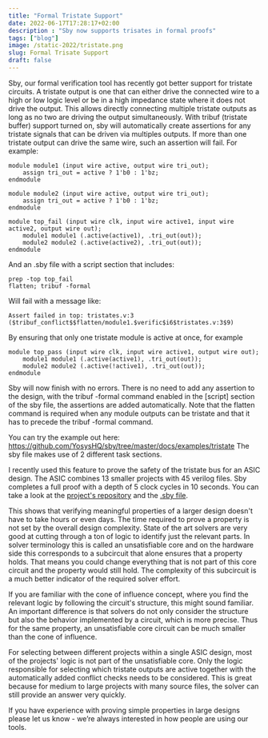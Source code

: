 ```yaml
---
title: "Formal Tristate Support"
date: 2022-06-17T17:28:17+02:00
description : "Sby now supports trisates in formal proofs"
tags: ["blog"]
image: /static-2022/tristate.png
slug: Formal Trisate Support
draft: false
---
```


Sby, our formal verification tool has recently got better support for tristate circuits. A tristate output is one that can either drive the connected wire to a high or low logic level or be in a high impedance state where it does not drive the output. This allows directly connecting multiple tristate outputs as long as no two are driving the output simultaneously. With tribuf (tristate buffer) support turned on, sby will automatically create assertions for any tristate signals that can be driven via multiples outputs. If more than one tristate output can drive the same wire, such an  assertion will fail. For example:

    module module1 (input wire active, output wire tri_out);
        assign tri_out = active ? 1'b0 : 1'bz;
    endmodule

    module module2 (input wire active, output wire tri_out);
        assign tri_out = active ? 1'b0 : 1'bz;
    endmodule

    module top_fail (input wire clk, input wire active1, input wire active2, output wire out);
        module1 module1 (.active(active1), .tri_out(out));
        module2 module2 (.active(active2), .tri_out(out));
    endmodule

And an .sby file with a script section that includes:

    prep -top top_fail
    flatten; tribuf -formal

Will fail with a message like:

    Assert failed in top: tristates.v:3 ($tribuf_conflict$$flatten/module1.$verific$i6$tristates.v:3$9)

By ensuring that only one tristate module is active at once, for example

    module top_pass (input wire clk, input wire active1, output wire out);
        module1 module1 (.active(active1), .tri_out(out));
        module2 module2 (.active(!active1), .tri_out(out));
    endmodule

Sby will now finish with no errors. There is no need to add any assertion to the design, with the tribuf -formal command enabled in the [script] section of the sby file, the assertions are added automatically. Note that the flatten command is required when any module outputs can be tristate and that it has to precede the tribuf -formal command.

You can try the example out here: https://github.com/YosysHQ/sby/tree/master/docs/examples/tristate 
The sby file makes use of 2 different task sections.

I recently used this feature to prove the safety of the tristate bus for an ASIC design. The ASIC combines 13 smaller projects with 45 verilog files. Sby completes a full proof with a depth of 5 clock cycles in 10 seconds. You can take a look at the [project's repository](https://github.com/mattvenn/zero_to_asic_MPW6) and the [.sby file](https://github.com/mattvenn/zero_to_asic_mpw6/blob/mpw6/tribuf.sby).

This shows that verifying meaningful properties of a larger design doesn't have to take hours or even days. The time required to prove a property is not set by the overall design complexity. State of the art solvers are very good at cutting through a ton of logic to identify just the relevant parts. In solver terminology this is called an unsatisfiable core and on the hardware side this corresponds to a subcircuit that alone ensures that a property holds. That means you could change everything that is not part of this core circuit and the property would still hold. The complexity of this subcircuit is a much better indicator of the required solver effort.

If you are familiar with the cone of influence concept, where you find the relevant logic by following the circuit's structure, this might sound familiar. An important difference is that solvers do not only consider the structure but also the behavior implemented by a circuit, which is more precise. Thus for the same property, an unsatisfiable core circuit can be much smaller than the cone of influence.

For selecting between different projects within a single ASIC design, most of the projects' logic is not part of the unsatisfiable core. Only the logic responsible for selecting which tristate outputs are active together with the automatically added conflict checks needs to be considered. This is great because for medium to large projects with many source files, the solver can still provide an answer very quickly.

If you have experience with proving simple properties in large designs please let us know - we’re always interested in how people are using our tools.

